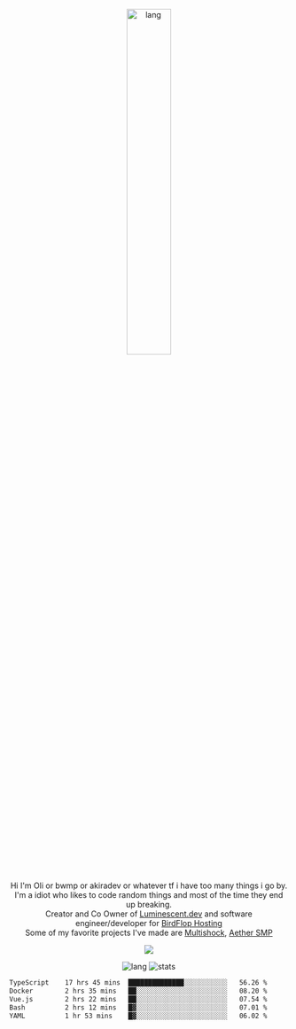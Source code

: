 <p align="center">
 <a href="https://luminescent.dev">
  <img width="40%" alt="lang" src="https://github.com/bwmp/bwmp/blob/main/l_10.png?raw=true" />
 </a>
</p>

<p align="center">
 Hi I'm Oli or bwmp or akiradev or whatever tf i have too many things i go by.<br>
 I'm a idiot who likes to code random things and most of the time they end up breaking.<br>
 Creator and Co Owner of <a href="https://luminescent.dev">Luminescent.dev</a> and software engineer/developer for <a href="https://www.birdflop.com">BirdFlop Hosting</a><br>
 Some of my favorite projects I've made are <a href="https://github.com/PiShock-Inc/MultiShock">Multishock</a>, <a href="https://www.aethersmp.com">Aether SMP</a>
</p>

<p align="center">
  <a href="https://discord.com/users/798738506859282482"><img align="center" src="https://lanyard-profile-readme.vercel.app/api/798738506859282482?bg=433e4f&borderRadius=10px&showDisplayName=true&idleMessage=Probably%20sleeping"/></a>
</p>

<p align="center">
 <img alt="lang" src="https://github-readme-stats.vercel.app/api/top-langs/?username=bwmp&layout=compact&hide_border=true&langs_count=10&theme=transparent&custom_title=Languages" />
 <img alt="stats" src="https://github-readme-stats.vercel.app/api?username=bwmp&show_icons=true&hide_border=true&count_private=true&theme=transparent&custom_title=Statistics">
</p>
<p align="center">
 <!--START_SECTION:waka-->

```txt
TypeScript    17 hrs 45 mins  ██████████████░░░░░░░░░░░   56.26 %
Docker        2 hrs 35 mins   ██░░░░░░░░░░░░░░░░░░░░░░░   08.20 %
Vue.js        2 hrs 22 mins   ██░░░░░░░░░░░░░░░░░░░░░░░   07.54 %
Bash          2 hrs 12 mins   █▓░░░░░░░░░░░░░░░░░░░░░░░   07.01 %
YAML          1 hr 53 mins    █▓░░░░░░░░░░░░░░░░░░░░░░░   06.02 %
```

<!--END_SECTION:waka-->
</p>
